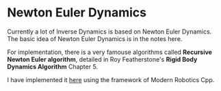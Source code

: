 # Newton Euler Dynamics

Currently a lot of Inverse Dynamics is based on Newton Euler Dynamics. The basic idea of Newton Euler Dynamics is in the notes here.

For implementation, there is a very famouse algorithms called **Recursive Newton Euler algorithm**, detailed in Roy Featherstone's **Rigid Body Dynamics Algorithm** Chapter 5.

I have implemented it [here](https://github.com/guzhaoyuan/ModernRoboticsCpp/blob/03d51d32dd6a7e97ef6616cc4c4bd7452a68bfcb/src/modern_robotics.cpp#L556) using the framework of Modern Robotics Cpp.
